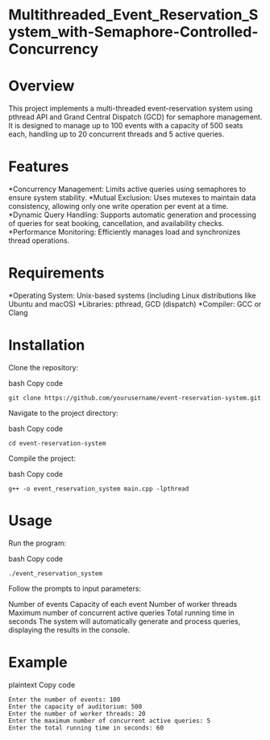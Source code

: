 # Multithreaded_Event_Reservation_System_with-Semaphore-Controlled-Concurrency

# Overview
This project implements a multi-threaded event-reservation system using pthread API and Grand Central Dispatch (GCD) for semaphore management. It is designed to manage up to 100 events with a capacity of 500 seats each, handling up to 20 concurrent threads and 5 active queries.

# Features
*Concurrency Management: Limits active queries using semaphores to ensure system stability.
*Mutual Exclusion: Uses mutexes to maintain data consistency, allowing only one write operation per event at a time.
*Dynamic Query Handling: Supports automatic generation and processing of queries for seat booking, cancellation, and availability checks.
*Performance Monitoring: Efficiently manages load and synchronizes thread operations.

# Requirements
*Operating System: Unix-based systems (including Linux distributions like Ubuntu and macOS)
*Libraries: pthread, GCD (dispatch)
*Compiler: GCC or Clang

# Installation
Clone the repository:

bash
Copy code
```
git clone https://github.com/yourusername/event-reservation-system.git
```
Navigate to the project directory:

bash
Copy code
```
cd event-reservation-system
```
Compile the project:

bash
Copy code
```
g++ -o event_reservation_system main.cpp -lpthread
```
# Usage
Run the program:

bash
Copy code
```
./event_reservation_system
```
Follow the prompts to input parameters:

Number of events
Capacity of each event
Number of worker threads
Maximum number of concurrent active queries
Total running time in seconds
The system will automatically generate and process queries, displaying the results in the console.

# Example
plaintext
Copy code
```
Enter the number of events: 100
Enter the capacity of auditorium: 500
Enter the number of worker threads: 20
Enter the maximum number of concurrent active queries: 5
Enter the total running time in seconds: 60
```

